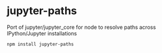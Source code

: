 # jupyter-paths

Port of jupyter/jupyter_core for node to resolve paths across IPython/Jupyter installations

```
npm install jupyter-paths
```
